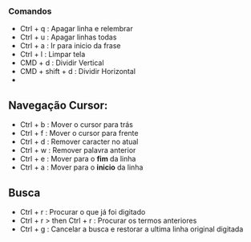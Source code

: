 ### Comandos

- Ctrl + q : Apagar linha e relembrar
- Ctrl + u : Apagar linhas todas
- Ctrl + a : Ir para inicio da frase
- Ctrl + l : Limpar tela
- CMD + d : Dividir Vertical
- CMD + shift + d : Dividir Horizontal
-

## Navegação Cursor:

- Ctrl + b : Mover o cursor para trás
- Ctrl + f : Mover o cursor para frente
- Ctrl + d : Remover caracter no atual
- Ctrl + w : Remover palavra anterior
- Ctrl + e : Mover para o **fim** da linha
- Ctrl + a : Mover para o **inicio** da linha

## Busca

- Ctrl + r : Procurar o que já foi digitado
- Ctrl + r > then Ctrl + r : Procurar os termos anteriores
- Ctrl + g : Cancelar a busca e restorar a ultima linha original digitada
